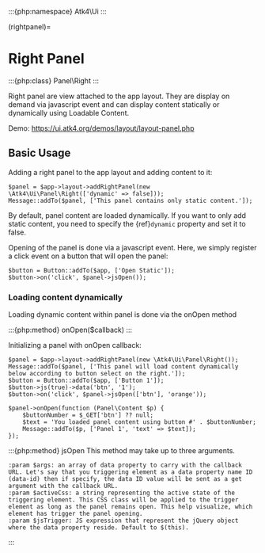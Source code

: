 :::{php:namespace} Atk4\Ui
:::

(rightpanel)=

# Right Panel

:::{php:class} Panel\Right
:::

Right panel are view attached to the app layout. They are display on demand via javascript event
and can display content statically or dynamically using Loadable Content.

Demo: https://ui.atk4.org/demos/layout/layout-panel.php

## Basic Usage

Adding a right panel to the app layout and adding content to it:

```
$panel = $app->layout->addRightPanel(new \Atk4\Ui\Panel\Right(['dynamic' => false]));
Message::addTo($panel, ['This panel contains only static content.']);
```

By default, panel content are loaded dynamically. If you want to only add static content, you need to specify
the {ref}`dynamic` property and set it to false.

Opening of the panel is done via a javascript event. Here, we simply register a click event on a button that will open
the panel:

```
$button = Button::addTo($app, ['Open Static']);
$button->on('click', $panel->jsOpen());
```

### Loading content dynamically

Loading dynamic content within panel is done via the onOpen method

:::{php:method} onOpen($callback)
:::

Initializing a panel with onOpen callback:

```
$panel = $app->layout->addRightPanel(new \Atk4\Ui\Panel\Right());
Message::addTo($panel, ['This panel will load content dynamically below according to button select on the right.']);
$button = Button::addTo($app, ['Button 1']);
$button->js(true)->data('btn', '1');
$button->on('click', $panel->jsOpen(['btn'], 'orange'));

$panel->onOpen(function (Panel\Content $p) {
    $buttonNumber = $_GET['btn'] ?? null;
    $text = 'You loaded panel content using button #' . $buttonNumber;
    Message::addTo($p, ['Panel 1', 'text' => $text]);
});
```

:::{php:method} jsOpen
This method may take up to three arguments.

```{eval-rst}
:param $args: an array of data property to carry with the callback URL. Let's say that you triggering element as a data property name ID (data-id) then if specify, the data ID value will be sent as a get argument with the callback URL.
:param $activeCss: a string representing the active state of the triggering element. This CSS class will be applied to the trigger element as long as the panel remains open. This help visualize, which element has trigger the panel opening.
:param $jsTrigger: JS expression that represent the jQuery object where the data property reside. Default to $(this).
```
:::
